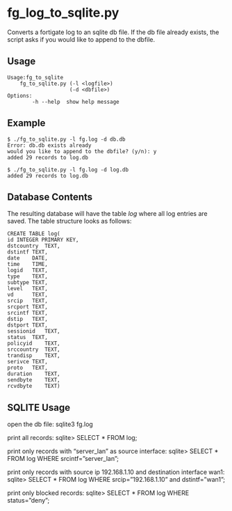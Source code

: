 # fg_log_to_sqlite.py
Converts a fortigate log to an sqlite db file. If the db file already exists, 
the script asks if you would like to append to the dbfile.

## Usage

    Usage:fg_to_sqlite
        fg_to_sqlite.py (-l <logfile>)
                        (-d <dbfile>)
    Options:
            -h --help  show help message

## Example

    $ ./fg_to_sqlite.py -l fg.log -d db.db
    Error: db.db exists already
    would you like to append to the dbfile? (y/n): y
    added 29 records to log.db

    $ ./fg_to_sqlite.py -l fg.log -d log.db
    added 29 records to log.db

## Database Contents
The resulting database will have the table *log* where all log entries are saved. 
The table structure looks as follows: 

    CREATE TABLE log(
    id INTEGER PRIMARY KEY,
    dstcountry  TEXT,
    dstintf TEXT,
    date    DATE,
    time    TIME,
    logid   TEXT,
    type    TEXT,
    subtype TEXT,
    level   TEXT,
    vd      TEXT,
    srcip   TEXT,
    srcport TEXT,
    srcintf TEXT,
    dstip   TEXT,
    dstport TEXT,
    sessionid   TEXT,
    status  TEXT,
    policyid    TEXT,
    srccountry  TEXT,
    trandisp    TEXT,
    serivce TEXT,
    proto   TEXT,
    duration    TEXT,
    sendbyte    TEXT,
    rcvdbyte    TEXT)


## SQLITE Usage
open the db file: 
    sqlite3 fg.log

print all records: 
    sqlite> SELECT * FROM log;

print only records with “server_lan” as source interface:
    sqlite> SELECT * FROM log WHERE srcintf=”server_lan”;

print only records with source ip 192.168.1.10 and destination interface wan1:
    sqlite> SELECT * FROM log WHERE srcip=”192.168.1.10” and dstintf=”wan1”;

print only blocked records:
    sqlite> SELECT * FROM log WHERE status=”deny”;
